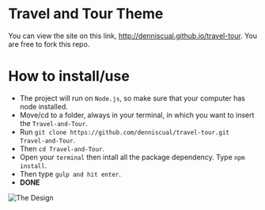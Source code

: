 # Travel and Tour Theme
You can view the site on this link, http://denniscual.github.io/travel-tour. You are free to fork this repo.

# How to install/use
- The project will run on `Node.js`, so make sure that your computer has node installed.
- Move/cd to a folder, always in your terminal, in which you want to insert the `Travel-and-Tour`.
- Run `git clone https://github.com/denniscual/travel-tour.git Travel-and-Tour`.
- Then `cd Travel-and-Tour`.
- Open your `terminal` then intall all the package dependency. Type `npm install`.
- Then type `gulp and hit enter`.
- **DONE**

![The Design](/travel-and-tour.png)

